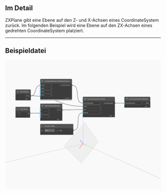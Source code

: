 ## Im Detail
ZXPlane gibt eine Ebene auf den Z- und X-Achsen eines CoordinateSystem zurück. Im folgenden Beispiel wird eine Ebene auf den ZX-Achsen eines gedrehten CoordinateSystem platziert.
___
## Beispieldatei

![ZXPlane](./Autodesk.DesignScript.Geometry.CoordinateSystem.ZXPlane_img.jpg)

